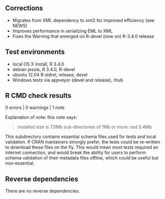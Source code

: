 ## Corrections

* Migrates from XML dependency to xml2 for improved efficiency (see NEWS)
* Improves performance in serializing EML to XML
* Fixes the Warning that emerged on R-devel (now on) R-3.4.0 release

## Test environments

* local OS X install, R 3.4.0
* debian jessie, R 3.4.0, R-devel
* ubuntu 12.04 R oldrel, release, devel
* Windows tests via appveyor (devel and release), rhub

## R CMD check results

0 errors | 0 warnings | 1 note

Explanation of note: this note says: 

> installed size is  7.0Mb
>  sub-directories of 1Mb or more:
    xsd   5.4Mb

This subdirectory contains essential schema files used for tests and local validation.  If CRAN mantainers strongly prefer, 
the tests could be re-written to download these files on the fly.  This would mean most tests required an internet connection,
and would break the ability for users to perform schema validation of their metadata files offline, which could be useful
but non-essential.

## Reverse dependencies

There are no reverse dependencies.


